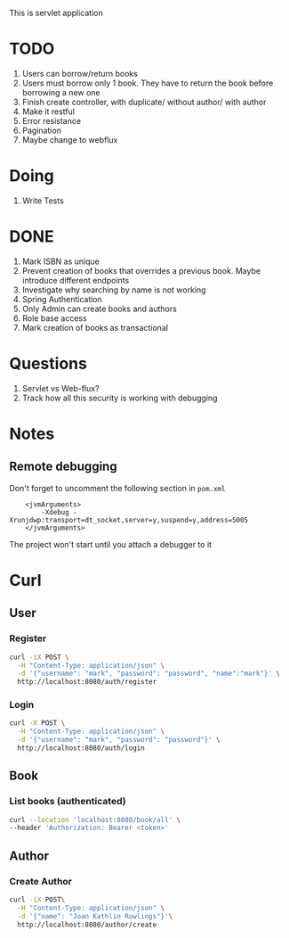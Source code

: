 This is servlet application

# TODO

1. Users can borrow/return books
2. Users must borrow only 1 book. They have to return the book before borrowing a new one
3. Finish create controller, with duplicate/ without author/ with author
4. Make it restful
5. Error resistance
6. Pagination
7. Maybe change to webflux

# Doing

1. Write Tests

# DONE

1. Mark ISBN as unique
2. Prevent creation of books that overrides a previous book. Maybe introduce different endpoints
3. Investigate why searching by name is not working
4. Spring Authentication
5. Only Admin can create books and authors
6. Role base access
7. Mark creation of books as transactional

# Questions

1. Servlet vs Web-flux?
2. Track how all this security is working with debugging

# Notes

## Remote debugging

Don't forget to uncomment the following section in `pom.xml`

```
    <jvmArguments>
        -Xdebug -Xrunjdwp:transport=dt_socket,server=y,suspend=y,address=5005
    </jvmArguments>
```

The project won't start until you attach a debugger to it

# Curl

## User

### Register

````bash
curl -iX POST \
  -H "Content-Type: application/json" \
  -d '{"username": "mark", "password": "password", "name":"mark"}' \
  http://localhost:8080/auth/register
````

### Login

````bash
curl -X POST \
  -H "Content-Type: application/json" \
  -d '{"username": "mark", "password": "password"}' \
  http://localhost:8080/auth/login
````

## Book

### List books (authenticated)

````bash
curl --location 'localhost:8080/book/all' \
--header 'Authorization: Bearer <token>'
````

## Author

### Create Author

```bash
curl -iX POST\
  -H "Content-Type: application/json" \
  -d '{"name": "Joan Kathlin Rowlings"}'\
  http://localhost:8080/author/create
```